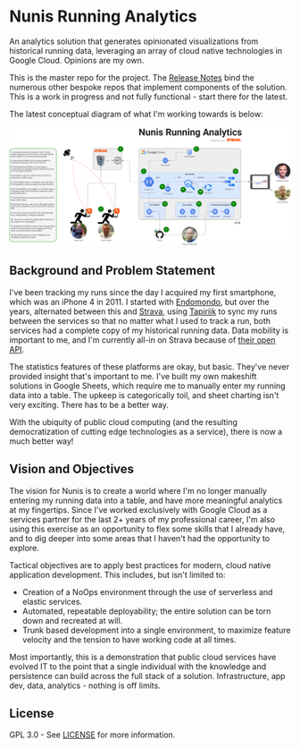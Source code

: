 # Nunis Running Analytics
An analytics solution that generates opinionated visualizations from historical running data, leveraging an array of cloud native technologies in Google Cloud. Opinions are my own.

This is the master repo for the project. The [Release Notes](release-notes.md) bind the numerous other bespoke repos that implement components of the solution. This is a work in progress and not fully functional - start there for the latest.

The latest conceptual diagram of what I'm working towards is below:

![Nunis Running Analytics](diagrams/Nunis%20Running%20Analytics%20-%20Concept%20Diagram%20-%201.0%20-%20Initial%20Concept.png)


## Background and Problem Statement
I've been tracking my runs since the day I acquired my first smartphone, which was an iPhone 4 in 2011. I started with [Endomondo](https://www.endomondo.com/), but over the years, alternated between this and [Strava](https://www.strava.com/), using [Tapiriik](https://tapiriik.com/) to sync my runs between the services so that no matter what I used to track a run, both services had a complete copy of my historical running data. Data mobility is important to me, and I'm currently all-in on Strava because of [their open API](https://developers.strava.com/).

The statistics features of these platforms are okay, but basic. They've never provided insight that's important to me. I've built my own makeshift solutions in Google Sheets, which require me to manually enter my running data into a table. The upkeep is categorically toil, and sheet charting isn't very exciting. There has to be a better way.

With the ubiquity of public cloud computing (and the resulting democratization of cutting edge technologies as a service), there is now a much better way!


## Vision and Objectives
The vision for Nunis is to create a world where I'm no longer manually entering my running data into a table, and have more meaningful analytics at my fingertips. Since I've worked exclusively with Google Cloud as a services partner for the last 2+ years of my professional career, I'm also using this exercise as an opportunity to flex some skills that I already have, and to dig deeper into some areas that I haven't had the opportunity to explore.

Tactical objectives are to apply best practices for modern, cloud native application development. This includes, but isn't limited to:
- Creation of a NoOps environment through the use of serverless and elastic services.
- Automated, repeatable deployability; the entire solution can be torn down and recreated at will.
- Trunk based development into a single environment, to maximize feature velocity and the tension to have working code at all times.

Most importantly, this is a demonstration that public cloud services have evolved IT to the point that a single individual with the knowledge and persistence can build across the full stack of a solution. Infrastructure, app dev, data, analytics - nothing is off limits.


## License
GPL 3.0 - See [LICENSE](LICENSE) for more information.
